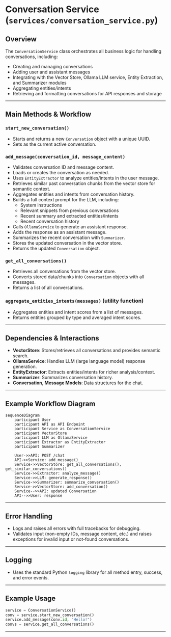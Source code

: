 # Conversation Service (`services/conversation_service.py`)

## Overview

The `ConversationService` class orchestrates all business logic for handling conversations, including:
- Creating and managing conversations
- Adding user and assistant messages
- Integrating with the Vector Store, Ollama LLM service, Entity Extraction, and Summarizer modules
- Aggregating entities/intents
- Retrieving and formatting conversations for API responses and storage

---

## Main Methods & Workflow

### `start_new_conversation()`
- Starts and returns a new `Conversation` object with a unique UUID.
- Sets as the current active conversation.

### `add_message(conversation_id, message_content)`
- Validates conversation ID and message content.
- Loads or creates the conversation as needed.
- Uses `EntityExtractor` to analyze entities/intents in the user message.
- Retrieves similar past conversation chunks from the vector store for semantic context.
- Aggregates entities and intents from conversation history.
- Builds a full context prompt for the LLM, including:
    - System instructions
    - Relevant snippets from previous conversations
    - Recent summary and extracted entities/intents
    - Recent conversation history
- Calls `OllamaService` to generate an assistant response.
- Adds the response as an assistant message.
- Summarizes the recent conversation with `Summarizer`.
- Stores the updated conversation in the vector store.
- Returns the updated `Conversation` object.

### `get_all_conversations()`
- Retrieves all conversations from the vector store.
- Converts stored data/chunks into `Conversation` objects with all messages.
- Returns a list of all conversations.

### `aggregate_entities_intents(messages)` (utility function)
- Aggregates entities and intent scores from a list of messages.
- Returns entities grouped by type and averaged intent scores.

---

## Dependencies & Interactions

- **VectorStore**: Stores/retrieves all conversations and provides semantic search.
- **OllamaService**: Handles LLM (large language model) response generation.
- **EntityExtractor**: Extracts entities/intents for richer analysis/context.
- **Summarizer**: Summarizes conversation history.
- **Conversation, Message Models**: Data structures for the chat.

---

## Example Workflow Diagram

```mermaid
sequenceDiagram
    participant User
    participant API as API Endpoint
    participant Service as ConversationService
    participant VectorStore
    participant LLM as OllamaService
    participant Extractor as EntityExtractor
    participant Summarizer

    User->>API: POST /chat
    API->>Service: add_message()
    Service->>VectorStore: get_all_conversations(), get_similar_conversations()
    Service->>Extractor: analyze_message()
    Service->>LLM: generate_response()
    Service->>Summarizer: summarize_conversation()
    Service->>VectorStore: add_conversation()
    Service-->>API: updated Conversation
    API-->>User: response
```

---

## Error Handling
- Logs and raises all errors with full tracebacks for debugging.
- Validates input (non-empty IDs, message content, etc.) and raises exceptions for invalid input or not-found conversations.

---

## Logging
- Uses the standard Python `logging` library for all method entry, success, and error events.

---

## Example Usage

```python
service = ConversationService()
conv = service.start_new_conversation()
service.add_message(conv.id, "Hello!")
convs = service.get_all_conversations()
```

---

